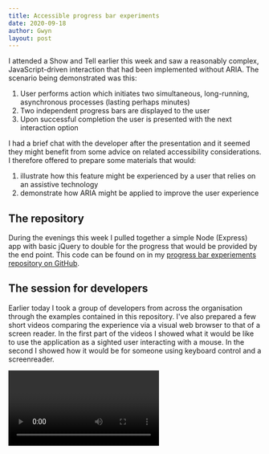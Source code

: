 ```yaml
---
title: Accessible progress bar experiments
date: 2020-09-18
author: Gwyn
layout: post
---
```


I attended a Show and Tell earlier this week and saw a reasonably complex, JavaScript-driven interaction that had been implemented without ARIA. The scenario being demonstrated was this:

1. User performs action which initiates two simultaneous, long-running, asynchronous processes (lasting perhaps minutes)
2. Two independent progress bars are displayed to the user
3. Upon successful completion the user is presented with the next interaction option

I had a brief chat with the developer after the presentation and it seemed they might benefit from some advice on related accessibility considerations. I therefore offered to prepare some materials that would:
 
1. illustrate how this feature might be experienced by a user that relies on an assistive technology
2. demonstrate how ARIA might be applied to improve the user experience

## The repository

During the evenings this week I pulled together a simple Node (Express) app with basic jQuery to double for the progress that would be provided by the end point. This code can be found on in my [progress bar experiements repository on GitHub](https://github.com/gtvj/progress-bar-experiments).

## The session for developers

Earlier today I took a group of developers from across the organisation through the examples contained in this repository. I've also prepared a few short videos comparing the experience via a visual web browser to that of a screen reader. In the first part of the videos I showed what it would be like to use the application as a sighted user interacting with a mouse. In the second I showed how it would be for someone using keyboard control and a screenreader. 

<video controls>

    <source src="/content/progress_bars_example.mp4  "
            type="video/mp4">

    Sorry, your browser doesn't support embedded videos.
</video>

     